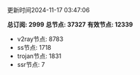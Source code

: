 更新时间2024-11-17 03:47:06

**总订阅: 2999**
**总节点: 37327**
**有效节点: 12339**
- v2ray节点: 8783
- ss节点: 1718
- trojan节点: 1831
- ssr节点: 7
